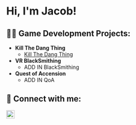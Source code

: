 <h1>Hi, I'm Jacob!</h1>

<h2>👨‍💻 Game Development Projects:</h2>

- <b>Kill The Dang Thing</b>
  - [Kill The Dang Thing](https://github.com/Joitri/KillTheDangThing)
- <b>VR BlackSmithing</b>
  - ADD IN BlackSmithing
- <b>Quest of Accension</b>
  - ADD IN QoA

<h2> 🤳 Connect with me:</h2>

[<img align="left" alt="JacobBellamy | LinkedIn" width="22px" src="https://cdn.jsdelivr.net/npm/simple-icons@v3/icons/linkedin.svg" />][linkedin]

[linkedin]: https://www.linkedin.com/in/jacob-bellamy-1470a4230/

<!--
**joshmadakor1/joshmadakor1** is a ✨ _special_ ✨ repository because its `README.md` (this file) appears on your GitHub profile.

Here are some ideas to get you started:

- 🔭 I’m currently working on ...
- 🌱 I’m currently learning ...
- 👯 I’m looking to collaborate on ...
- 🤔 I’m looking for help with ...
- 💬 Ask me about ...
- 📫 How to reach me: ...
- 😄 Pronouns: ...
- ⚡ Fun fact: ...
-->
